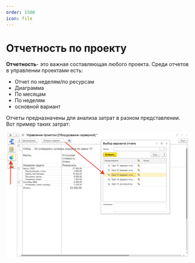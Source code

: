 ```yaml
---
order: 1500
icon: file
---
```


# Отчетность по проекту

**Отчетность**- это важная составляющая любого проекта. Среди отчетов в управлении проектами есть:   
* Отчет по неделям/по ресурсам
* Диаграмма
* По месяцам
* По неделям
* основной вариант

Отчеты предназначены для анализа затрат в разном представлении. Вот пример таких затрат:

![01_ОтчетностьПоПроекту](static/01_ОтчетностьПоПроекту.png)